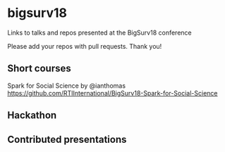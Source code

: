 # bigsurv18
Links to talks and repos presented at the BigSurv18 conference

Please add your repos with pull requests. Thank you!

## Short courses

Spark for Social Science by @ianthomas
https://github.com/RTIInternational/BigSurv18-Spark-for-Social-Science

## Hackathon



## Contributed presentations
